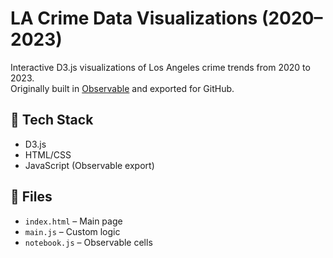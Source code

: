# LA Crime Data Visualizations (2020–2023)

Interactive D3.js visualizations of Los Angeles crime trends from 2020 to 2023.  
Originally built in [Observable](https://observablehq.com/d/fe69ebe910a5e7aa) and exported for GitHub.

## 🚀 Tech Stack

- D3.js
- HTML/CSS
- JavaScript (Observable export)

## 📁 Files

- `index.html` – Main page
- `main.js` – Custom logic
- `notebook.js` – Observable cells

